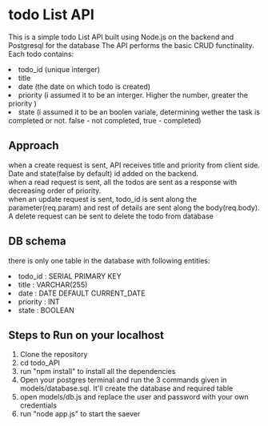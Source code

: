 # todo List API
This is a simple todo List API built using Node.js on the backend and Postgresql for the database
The API performs the basic CRUD functinality.
Each todo contains: <br>
  <li>todo_id (unique interger)</li>
  <li>title</li> 
  <li>date (the date on which todo is created)</li>
  <li>priority (i assumed it to be an interger. Higher the number, greater the priority )</li> 
  <li>state (i assumed it to be an boolen variale, determining wether the task is completed or not. false - not completed, true - completed)</li> 
  
## Approach
when a create request is sent, API receives title and priority from client side. Date and state(false by default) id added on the backend. <br>
when a read request is sent, all the todos are sent as a response with decreasing order of priority.<br>
when an update request is sent, todo_id is sent along the parameter(req.param) and rest of details are sent along the body(req.body).<br>
A delete request can be sent to delete the todo from database<br>


## DB schema
there is only one table in the database with following entities:
<li>todo_id : SERIAL PRIMARY KEY</li>
<li>title : VARCHAR(255)</li>
<li>date : DATE DEFAULT CURRENT_DATE</li>
<li>priority : INT</li>
<li>state : BOOLEAN</li>

## Steps to Run on your localhost
<ol>
  <li>Clone the repository</li>
  <li>cd todo_API</li>
  <li>run "npm install" to install all the dependencies</li>
  <li>Open your postgres terminal and run the 3 commands given in models/database.sql. It'll create the database and required table</li>
  <li>open models/db.js and replace the user and password with your own credentials</li>
  <li>run "node app.js" to start the saever</li>
</ol>

